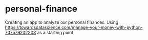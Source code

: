 # personal-finance
Creating an app to analyze our personal finances. Using https://towardsdatascience.com/manage-your-money-with-python-707579202203 as a starting point
